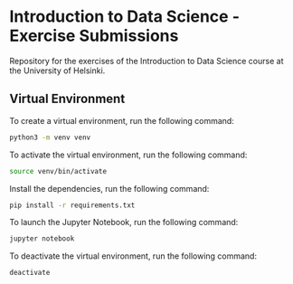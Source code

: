 # Introduction to Data Science - Exercise Submissions

Repository for the exercises of the Introduction to Data Science course at the University of Helsinki.

## Virtual Environment

To create a virtual environment, run the following command:

```bash
python3 -m venv venv
```

To activate the virtual environment, run the following command:

```bash
source venv/bin/activate
```

Install the dependencies, run the following command:

```bash
pip install -r requirements.txt
```

To launch the Jupyter Notebook, run the following command:

```bash
jupyter notebook
```

To deactivate the virtual environment, run the following command:

```bash
deactivate
```

